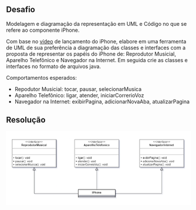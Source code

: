 ## Desafio
Modelagem e diagramação da representação em UML e Código no que se refere ao 
componente iPhone.

Com base no [vídeo](https://www.youtube.com/watch?v=9ou608QQRq8) de lançamento 
do iPhone, elabore em uma ferramenta de UML de sua preferência a diagramação das
classes e interfaces com a proposta de representar os papéis do iPhone de:
Reprodutor Musicial, Aparelho Telefônico e Navegador na Internet. Em seguida 
crie as classes e interfaces no formato de arquivos java.

Comportamentos esperados:
- Repodutor Musicial: tocar, pausar, selecionarMusica
- Aparelho Telefônico: ligar, atender, iniciarCorrerioVoz
- Navegador na Internet: exibirPagina, adicionarNovaAba, atualizarPagina

## Resolução

![Diagrama de Classes](docs/Diagrama%20de%20Classes.png)